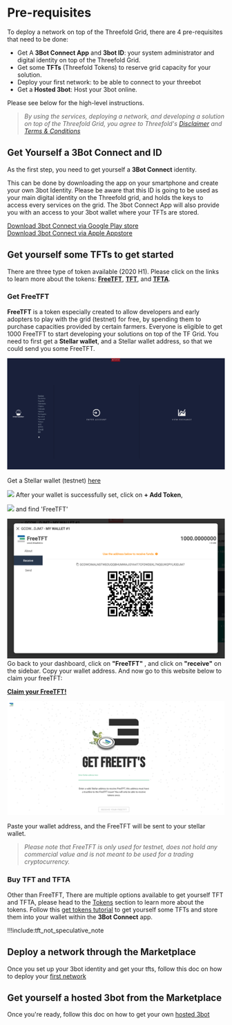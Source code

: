 
# Pre-requisites

To deploy a network on top of the Threefold Grid, there are 4 pre-requisites that need to be done:
- Get A __3Bot Connect App__ and __3bot ID__: your system administrator and digital identity on top of the Threefold Grid.
- Get some __TFTs__ (Threefold Tokens) to reserve grid capacity for your solution.
- Deploy your first network: to be able to connect to your threebot
- Get a __Hosted 3bot__: Host your 3bot online.

Please see below for the high-level instructions.

> _By using the services, deploying a network, and developing a solution on top of the Threefold Grid, you agree to Threefold's [Disclaimer](#disclaimer) and [Terms & Conditions](terms_conditions.md)_

## Get Yourself a 3Bot Connect and ID

As the first step, you need to get yourself a **3Bot Connect** identity.  

This can be done by downloading the app on your smartphone and create your own 3bot Identity. Please be aware that this ID is going to be used as your main digital identity on the Threefold grid, and holds the keys to access every services on the grid.  The 3bot Connect App will also provide you with an access to your 3bot wallet where your TFTs are stored.

 [Download 3bot Connect via Google Play store](https://play.google.com/store/apps/details?id=org.jimber.threebotlogin&hl=en) <BR>
 [Download 3bot Connect via Apple Appstore](https://apps.apple.com/us/app/3bot-connect/id1459845885)


 ## Get yourself some TFTs to get started

There are three type of token available (2020 H1). Please click on the links to learn more about the tokens: 
[__FreeTFT__](https://github.com/threefoldfoundation/tft-stellar/#freetft), [__TFT__](https://github.com/threefoldfoundation/tft-stellar/#tft), and [__TFTA__](https://github.com/threefoldfoundation/tft-stellar/#tfta).

### Get FreeTFT

__FreeTFT__ is a token especially created to allow developers and early adopters to play with the grid (testnet) for free, by spending them to purchase capacities provided by certain farmers. Everyone is eligible to get 1000 FreeTFT to start developing your solutions on top of the TF Grid. You need to first get a __Stellar wallet__, and a Stellar wallet address, so that we could send you some FreeTFT.

![](./img/interstellar_start.png)

Get a Stellar wallet (testnet) [here]( https://testnet.interstellar.exchange/app)

![](STELLAR_DASHBOARD.PNG)
After your wallet is successfully set, click on __+ Add Token__, 

![](GET_FREETFT.PNG)
and find 'FreeTFT'

![](./img/receive_freetft.png)
Go back to your dashboard, click on __"FreeTFT"__ , and click on __"receive"__ on the sidebar. Copy your wallet address. And now go to this website below to claim your freeTFT:

[__Claim your FreeTFT!__](https://getfreetft.testnet.threefold.io)

![](./img/freetft.png)

Paste your wallet address, and the FreeTFT will be sent to your stellar wallet.

> _Please note that FreeTFT is only used for testnet, does not hold any commercial value and is not meant to be used for a trading cryptocurrency._


### Buy TFT and TFTA

Other than FreeTFT, There are multiple options available to get yourself TFT and TFTA, please head to the [Tokens](tokens.md) section to  learn more about the tokens. Follow this [get tokens tutorial](getting_started_get_tft.md) to get yourself some TFTs and store them into your wallet within the **3Bot Connect** app.


!!!include:tft_not_speculative_note


## Deploy a network through the Marketplace

 Once you set up your 3bot identity and get your tfts, follow this doc on how to deploy your [first network](getting_started_network.md)


## Get yourself a **hosted 3bot** from the Marketplace

Once you're ready, follow this doc on how to get your own [hosted 3bot](threebot.md)  

